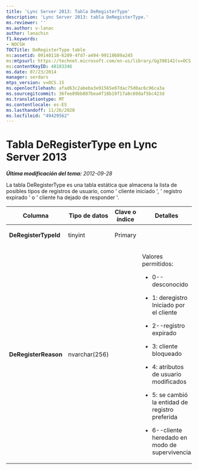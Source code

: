 ```yaml
---
title: 'Lync Server 2013: Tabla DeRegisterType'
description: 'Lync Server 2013: tabla DeRegisterType.'
ms.reviewer: ''
ms.author: v-lanac
author: lanachin
f1.keywords:
- NOCSH
TOCTitle: DeRegisterType table
ms:assetid: 09148118-6209-4fd7-a494-99118689a245
ms:mtpsurl: https://technet.microsoft.com/en-us/library/Gg398142(v=OCS.15)
ms:contentKeyID: 48183346
ms.date: 07/23/2014
manager: serdars
mtps_version: v=OCS.15
ms.openlocfilehash: afad63c2abeba3e91565e07dac75d0ac6c96ca3a
ms.sourcegitcommit: 36fee89bb887bea4f18b19f17a8c69daf5bc423d
ms.translationtype: MT
ms.contentlocale: es-ES
ms.lasthandoff: 11/26/2020
ms.locfileid: "49429562"
---
```

# <a name="deregistertype-table-in-lync-server-2013"></a>Tabla DeRegisterType en Lync Server 2013

<div data-xmlns="http://www.w3.org/1999/xhtml">

<div class="topic" data-xmlns="http://www.w3.org/1999/xhtml" data-msxsl="urn:schemas-microsoft-com:xslt" data-cs="https://msdn.microsoft.com/">

<div data-asp="https://msdn2.microsoft.com/asp">



</div>

<div id="mainSection">

<div id="mainBody">

<span> </span>

_**Última modificación del tema:** 2012-09-28_

La tabla DeRegisterType es una tabla estática que almacena la lista de posibles tipos de registros de usuario, como ' cliente iniciado ', ' registro expirado ' o ' cliente ha dejado de responder '.


<table>
<colgroup>
<col style="width: 25%" />
<col style="width: 25%" />
<col style="width: 25%" />
<col style="width: 25%" />
</colgroup>
<thead>
<tr class="header">
<th>Columna</th>
<th>Tipo de datos</th>
<th>Clave o índice</th>
<th>Detalles</th>
</tr>
</thead>
<tbody>
<tr class="odd">
<td><p><strong>DeRegisterTypeId</strong></p></td>
<td><p>tinyint</p></td>
<td><p>Primary</p></td>
<td></td>
</tr>
<tr class="even">
<td><p><strong>DeRegisterReason</strong></p></td>
<td><p>nvarchar(256)</p></td>
<td></td>
<td><p>Valores permitidos:</p>
<ul>
<li><p>0--desconocido</p></li>
<li><p>1: deregistro Iniciado por el cliente</p></li>
<li><p>2--registro expirado</p></li>
<li><p>3: cliente bloqueado</p></li>
<li><p>4: atributos de usuario modificados</p></li>
<li><p>5: se cambió la entidad de registro preferida</p></li>
<li><p>6--cliente heredado en modo de supervivencia</p></li>
</ul></td>
</tr>
</tbody>
</table>


</div>

<span> </span>

</div>

</div>

</div>

